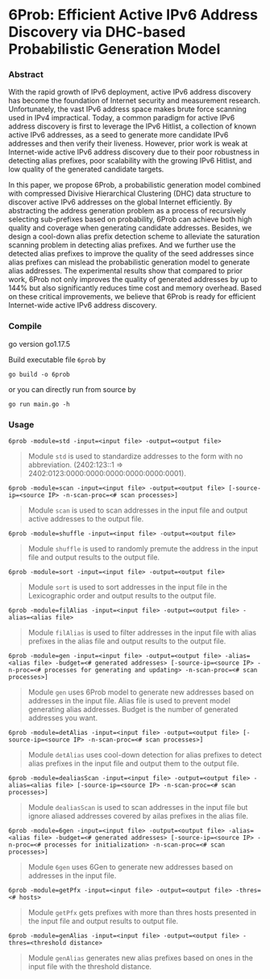 # 6Prob: Efficient Active IPv6 Address Discovery via DHC-based Probabilistic Generation Model

### Abstract
With the rapid growth of IPv6 deployment, active IPv6 address discovery has become the foundation of Internet security and measurement research. Unfortunately, the vast IPv6 address space makes brute force scanning used in IPv4 impractical. Today, a common paradigm for active IPv6 address discovery is first to leverage the IPv6 Hitlist, a collection of known active IPv6 addresses, as a seed to generate more candidate IPv6 addresses and then verify their liveness. However, prior work is weak at Internet-wide active IPv6 address discovery due to their poor robustness in detecting alias prefixes, poor scalability with the growing IPv6 Hitlist, and low quality of the generated candidate targets.

In this paper, we propose 6Prob, a probabilistic generation model combined with compressed Divisive Hierarchical Clustering (DHC) data structure to discover active IPv6 addresses on the global Internet efficiently. By abstracting the address generation problem as a process of recursively selecting sub-prefixes based on probability, 6Prob can achieve both high quality and coverage when generating candidate addresses. Besides, we design a cool-down alias prefix detection scheme to alleviate the saturation scanning problem in detecting alias prefixes. And we further use the detected alias prefixes to improve the quality of the seed addresses since alias prefixes can mislead the probabilistic generation model to generate alias addresses. The experimental results show that compared to prior work, 6Prob not only improves the quality of generated addresses by up to 144% but also significantly reduces time cost and memory overhead. Based on these critical improvements, we believe that 6Prob is ready for efficient Internet-wide active IPv6 address discovery.

### Compile
go version go1.17.5

Build executable file `6prob` by

```
go build -o 6prob
```

or you can directly run from source by

```
go run main.go -h
```

### Usage
```
6prob -module=std -input=<input file> -output=<output file>
```
> Module `std` is used to standardize addresses to the form with no abbreviation. (2402:123::1 => 2402:0123:0000:0000:0000:0000:0000:0001).

```
6prob -module=scan -input=<input file> -output=<output file> [-source-ip=<source IP> -n-scan-proc=<# scan processes>]
```
> Module `scan` is used to scan addresses in the input file and output active addresses to the output file.

```
6prob -module=shuffle -input=<input file> -output=<output file>
```
> Module `shuffle` is used to randomly premute the address in the input file and output results to the output file.

```
6prob -module=sort -input=<input file> -output=<output file>
```
> Module `sort` is used to sort addresses in the input file in the Lexicographic order and output results to the output file.

```
6prob -module=filAlias -input=<input file> -output=<output file> -alias=<alias file>
```
> Module `filAlias` is used to filter addresses in the input file with alias prefixes in the alias file and output results to the output file.

```
6prob -module=gen -input=<input file> -output=<output file> -alias=<alias file> -budget=<# generated addresses> [-source-ip=<source IP> -n-proc=<# processes for generating and updating> -n-scan-proc=<# scan processes>]
```
> Module `gen` uses 6Prob model to generate new addresses based on addresses in the input file. Alias file is used to prevent model generating alias addresses. Budget is the number of generated addresses you want.

```
6prob -module=detAlias -input=<input file> -output=<output file> [-source-ip=<source IP> -n-scan-proc=<# scan processes>]
```
> Module `detAlias` uses cool-down detection for alias prefixes to detect alias prefixes in the input file and output them to the output file.

```
6prob -module=dealiasScan -input=<input file> -output=<output file> -alias=<alias file> [-source-ip=<source IP> -n-scan-proc=<# scan processes>]
```
> Module `dealiasScan` is used to scan addresses in the input file but ignore aliased addresses covered by ailas prefixes in the alias file.

```
6prob -module=6gen -input=<input file> -output=<output file> -alias=<alias file> -budget=<# generated addresses> [-source-ip=<source IP> -n-proc=<# processes for initialization> -n-scan-proc=<# scan processes>]
```
> Module `6gen` uses 6Gen to generate new addresses based on addresses in the input file.

```
6prob -module=getPfx -input=<input file> -output=<output file> -thres=<# hosts>
```
> Module `getPfx` gets prefixes with more than thres hosts presented in the input file and output results to output file.

```
6prob -module=genAlias -input=<input file> -output=<output file> -thres=<threshold distance>
```
> Module `genAlias` generates new alias prefixes based on ones in the input file with the threshold distance.














